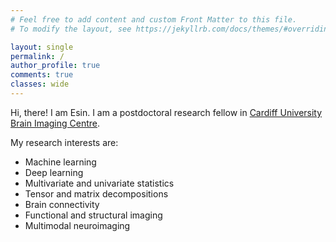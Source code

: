 ```yaml
---
# Feel free to add content and custom Front Matter to this file.
# To modify the layout, see https://jekyllrb.com/docs/themes/#overriding-theme-defaults

layout: single
permalink: /
author_profile: true
comments: true
classes: wide
---
```


Hi, there! I am Esin. I am a postdoctoral research fellow in [Cardiff University Brain Imaging Centre](https://www.cardiff.ac.uk/cardiff-university-brain-research-imaging-centre). 

My research interests are:

* Machine learning
* Deep learning
* Multivariate and univariate statistics
* Tensor and matrix decompositions
* Brain connectivity
* Functional and structural imaging
* Multimodal neuroimaging
